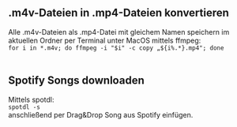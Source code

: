 ## .m4v-Dateien in .mp4-Dateien konvertieren <br>
Alle .m4v-Dateien als .mp4-Datei mit gleichem Namen speichern im aktuellen Ordner per Terminal unter MacOS mittels ffmpeg: <br>
```for i in *.m4v; do ffmpeg -i "$i" -c copy „${i%.*}.mp4"; done```<br>
<br>
## Spotify Songs downloaden <br>
Mittels spotdl:<br>
```spotdl -s```<br>
anschließend per Drag&Drop Song aus Spotify einfügen.<br>
